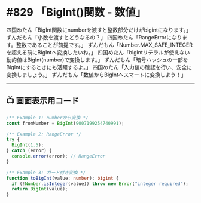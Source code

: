 # #829 「BigInt()関数 - 数値」

四国めたん「BigInt関数にnumberを渡すと整数部分だけがbigintになります。」
ずんだもん「小数を渡すとどうなるの？」
四国めたん「RangeErrorになります。整数であることが前提です。」
ずんだもん「Number.MAX_SAFE_INTEGERを超える前にBigIntへ変換したいね。」
四国めたん「bigintリテラルが使えない動的値はBigInt(number)で変換します。」
ずんだもん「暗号ハッシュの一部をBigIntにするときにも活躍するよ。」
四国めたん「入力値の確認を行い、安全に変換しましょう。」
ずんだもん「数値からBigIntへスマートに変換しよう！」

---

## 📺 画面表示用コード

```typescript
/** Example 1: numberから変換 */
const fromNumber = BigInt(9007199254740991);

/** Example 2: RangeError */
try {
  BigInt(1.5);
} catch (error) {
  console.error(error); // RangeError
}

/** Example 3: ガード付き変換 */
function toBigInt(value: number): bigint {
  if (!Number.isInteger(value)) throw new Error("integer required");
  return BigInt(value);
}
```
